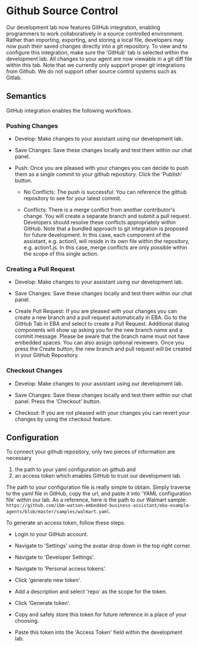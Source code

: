 # Github Source Control
Our development lab now features GitHub integration, enabling programmers to work collaboratively in a source controlled environment. Rather than importing, exporting, and storing a local file, developers may now push their saved changes directly into a git repository. To view and to configure this integration, make sure the 'GitHub' tab is selected within the development lab. All changes to your agent are now viewable in a git diff file within this tab. Note that we currently only support proper git integrations from Github. We do not support other source control systems such as Gitlab.

## Semantics
GitHub integration enables the following workflows. 

### Pushing Changes
- Develop: Make changes to your assistant using our development lab.

- Save Changes: Save these changes locally and test them within our chat panel.

- Push: Once you are pleased with your changes you can decide to push them as a single commit to your github repository. Click the 'Publish' button.

    - No Conflicts: The push is successful. You can reference the github repository to see for your latest commit.

    - Conflicts: There is a merge conflict from another contributor's change. You will create a separate branch and submit a pull request. Developers should resolve these conflicts appropriately within GitHub. Note that a bundled approach to git integration is proposed for future development. In this case, each component of the assistant, e.g. action1, will reside in its own file within the repository, e.g. action1.js. In this case, merge conflicts are only possible within the scope of this single action.

### Creating a Pull Request

- Develop: Make changes to your assistant using our development lab.

- Save Changes: Save these changes locally and test them within our chat panel.

- Create Pull Request: If you are pleased with your changes you can create a new branch and a pull request      automatically in EBA. Go to the GitHub Tab in EBA and select to create a Pull Request. Additional
  dialog components will show up asking you  for the new branch name and a commit message.
  Please be aware that the branch name must not have embedded spaces.
  You can also assign optional reviewers. Once you press the Create button, the new branch and pull request will be created in your GitHub Repository.

### Checkout Changes
- Develop: Make changes to your assistant using our development lab.

- Save Changes: Save these changes locally and test them within our chat panel. Press the 'Checkout' button. 

- Checkout: If you are not pleased with your changes you can revert your changes by using the checkout feature. 


## Configuration
To connect your github repository, only two pieces of information are necessary
 1. the path to your yaml configuration on github and 
 2. an access token which enables GitHub to trust our development lab.

The path to your configuration file is really simple to obtain. Simply traverse to the yaml file in GitHub, copy the url, and paste it into 'YAML configuration file' within our lab. As a reference, here is the path to our Walmart sample: `https://github.com/ibm-watson-embedded-business-assistant/eba-example-agents/blob/master/samples/walmart.yaml`.

To generate an access token, follow these steps.

- Login to your GitHub account.

- Navigate to 'Settings' using the avatar drop down in the top right corner.

- Navigate to 'Developer Settings'.

- Navigate to 'Personal access tokens'.

- Click 'generate new token'.

- Add a description and select 'repo' as the scope for the token.

- Click 'Generate token'.

- Copy and safely store this token for future reference in a place of your choosing.

- Paste this token into the 'Access Token' field within the development lab.
